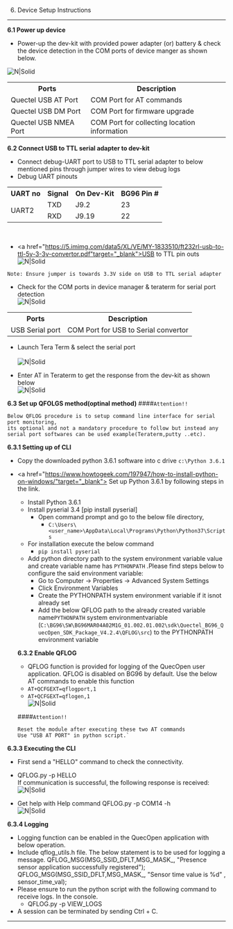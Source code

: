  6. Device Setup Instructions
------------
__6.1 Power up device__

- Power-up the dev-kit with provided power adapter (or) battery & check the device detection in the COM ports of device manger as shown below.<br> 

![N|Solid](../pics/BG96/bg96-comport.jpg)
<table class=pinout>
               <tr>
                  <th>Ports</th>
                  <th>Description</th>
               </tr>
               <tr>
                  <td>Quectel USB AT Port</td>
                  <td>COM Port for AT commands</td> 
               </tr>
               <tr>
                   <td>Quectel USB DM Port	</td>
                   <td>	COM Port for firmware upgrade</td>
               </tr>
               <tr>
                  <td>Quectel USB NMEA Port</td>
                  <td>COM Port for collecting location information</td>
               </tr>
               </table>
               
__6.2 Connect USB to TTL serial adapter to dev-kit__

   - Connect debug-UART port to USB to TTL serial adapter to below mentioned pins through jumper wires to view debug logs
   - Debug UART pinouts
<table class="pinout">
<tr><th>UART no</th><th>Signal</th><th>On Dev-Kit</th><th>BG96 Pin #</th></tr>
<tr><td rowspan="2">UART2</td><td>TXD</td><td>J9.2</td><td>23</td></tr>
<tr><td>RXD</td><td>J9.19</td><td>22</td></tr>
</table><br>
    
- <a href="https://5.imimg.com/data5/XL/VE/MY-1833510/ft232rl-usb-to-ttl-5v-3-3v-convertor.pdf"target="_blank">USB to TTL </a> pin outs<br>
![N|Solid](../pics/BG96/bg96-usb-ttl.jpg)

`Note: Ensure jumper is towards 3.3V side on USB to TTL serial adapter `
- Check for the COM ports in device manager & teraterm for serial port detection<br>
![N|Solid](../pics/BG96/bg96-serialport.jpg)<br>
<table class=pinout>
               <tr>
                  <th>Ports</th>
                  <th>Description</th>
               </tr>
               <tr>
                  <td>USB Serial port</td>
                  <td>COM Port for USB to Serial convertor</td> 
               </tr>
               </table>
               
- Launch Tera Term & select the serial port<br>            
![N|Solid](../pics/BG96/bg96-usb-serial.jpg)

- Enter AT in Teraterm to get the response from the dev-kit as shown below<br>
![N|Solid](../pics/BG96/bg96-teraterm.jpg)

__6.3 Set up QFOLGS method(optinal method)__
####`Attention!!`
```warning
Below QFLOG procedure is to setup command line interface for serial port monitoring,
its optional and not a mandatory procedure to follow but instead any serial port softwares can be used example(Teraterm,putty ..etc).
```
__6.3.1 Setting up of CLI__
   - Copy the downloaded python 3.6.1 software into c drive
      `c:\Python 3.6.1`    
- <a href="https://www.howtogeek.com/197947/how-to-install-python-on-windows/"target="_blank"> Set up </a> Python 3.6.1 by following steps in the link.
   - Install Python 3.6.1 
   - Install pyserial 3.4 [pip install pyserial] 
      - Open command prompt and go to the below file directory,
         - `C:\Users\<user_name>\AppData\Local\Programs\Python\Python37\Scripts`
   - For installation execute the below command
     - `pip install pyserial`
   - Add python directory path to the system environment variable value and create variable name has `PYTHONPATH` .Please find steps below to configure the said environment variable:<br>
        - Go to Computer -> Properties -> Advanced System Settings<br> 
        - Click Environment Variables<br>
        - Create the PYTHONPATH system environment variable if it isnot already set<br>
        - Add the below QFLOG path to the already created variable name`PYTHONPATH` system environmentvariable<br>
         (`C:\BG96\SW\BG96MAR04A02M1G_01.002.01.002\sdk\Quectel_BG96_QuecOpen_SDK_Package_V4.2.4\QFLOG\src`) to the PYTHONPATH environment variable

   __6.3.2 Enable QFLOG__
    - QFLOG function is provided for logging of the QuecOpen user application. QFLOG is disabled on BG96 by default. Use the below AT commands to enable this function
     - `AT+QCFGEXT=qflogport,1`
     - `AT+QCFGEXT=qflogen,1`<br>
   ![N|Solid](../pics/BG96/bg96-QFLOG-enable.jpg)<br>

  ####`Attention!!` 
     ```warning
     Reset the module after executing these two AT commands
     Use "USB AT PORT" in python script.`
     ```  
__6.3.3 Executing the CLI__
  - First send a "HELLO" command to check the connectivity. 
  - QFLOG.py -p HELLO<br> 
If communication is successful, the following response is received:<br>
   ![N|Solid](../pics/BG96/bg96-QFLOG-MSG.jpg)

 - Get help with Help command
 QFLOG.py -p COM14 -h<br>
![N|Solid](../pics/BG96/bg96-QFLOG-MSG-test.jpg)

__6.3.4 Logging__
  - Logging function can be enabled in the QuecOpen application with below operation.
   - Include qflog_utils.h file. 
               The below statement is to be used for logging a message. 
               QFLOG&#95;MSG(MSG&#95;SSID&#95;DFLT,MSG&#95;MASK&#95;, "Presence sensor application successfully registered");       
               QFLOG&#95;MSG(MSG&#95;SSID&#95;DFLT,MSG&#95;MASK&#95;, "Sensor time value is %d" , sensor&#95;time&#95;val); 
   - Please ensure to run the python script with the following command to receive logs. In the console. 
     -    QFLOG.py -p VIEW&#95;LOGS
- A session can be terminated by sending Ctrl + C.


------------









